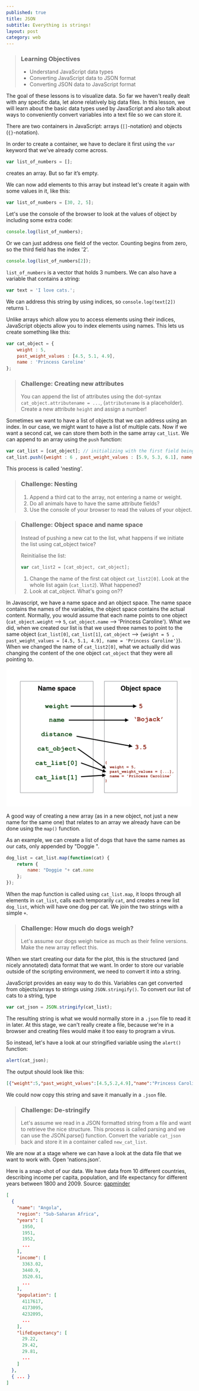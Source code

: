 ```yaml
---
published: true
title: JSON
subtitle: Everything is strings!
layout: post
category: web
---
```


> ### Learning Objectives
>
> * Understand JavaScript data types
> * Converting JavaScript data to JSON format
> * Converting JSON data to JavaScript format

The goal of these lessons is to visualize data.
So far we haven't really dealt with any specific data, let alone
relatively big data files.
In this lesson, we will learn about the basic data types used
by JavaScript and also talk about ways to conveniently convert
variables into a text file so we can store it.


There are two containers in JavaScript:
arrays (`[]`-notation) and objects (`{}`-notation).

In order to create a container, we have to declare it
first using the `var` keyword that we've already come across.

```js
var list_of_numbers = [];
```

creates an array. But so far it’s empty.

We can now add elements to this array but instead let's create it
again with some values in it, like this:

```js
var list_of_numbers = [30, 2, 5];
```

Let's use the console of the browser to look at the values of object
by including some extra code:

```js
console.log(list_of_numbers);
```

Or we can just address one field of the vector. Counting begins from zero,
so the third field has the index '2'.

```js
console.log(list_of_numbers[2]);
```

`list_of_numbers` is a vector that holds 3 numbers.
We can also have a variable that contains a string:

```js
var text = 'I love cats.';
```

We can address this string by using indices, so `console.log(text[2])`
returns `l`.

Unlike arrays which allow you to access elements using their indices,
JavaScript objects allow you to index elements using names.
This lets us create something like this:

```js
var cat_object = {
	weight : 5,
	past_weight_values : [4.5, 5.1, 4.9],
	name : 'Princess Caroline'
};
```

> ### Challenge: Creating new attributes
> You can append the list of attributes using the dot-syntax `cat_object.attributename = ...`,
> (`attributename` is a placeholder). Create a new attribute `height` and assign a number!

Sometimes we want to have a list of objects that we can address using an index.
In our case, we might want to have a list of multiple cats.
Now if we want a second cat, we can store them both in the same array `cat_list`.
We can append to an array using the `push` function:

```js
var cat_list = [cat_object]; // initializing with the first field being cat_object
cat_list.push({weight : 6 , past_weight_values : [5.9, 5.3, 6.1], name : 'Snowball'});
```

This process is called 'nesting'.

> ### Challenge: Nesting
> 1. Append a third cat to the array, not entering a name or weight.
> 2. Do all animals have to have the same attribute fields?
> 3. Use the console of your browser to read the values of your object.

> ### Challenge: Object space and name space
> Instead of pushing a new cat to the list, what happens if we initiate the list using cat_object twice?
>
> Reinitialise the list:
>
>```js
>var cat_list2 = [cat_object, cat_object];
>```
>
> 1. Change the name of the first cat object `cat_list2[0]`. Look at the whole list again (`cat_list2`). What happened?
> 2. Look at cat_object. What's going on??

In Javascript, we have a name space and an object space.
The name space contains the names of the variables, the object space contains the actual content.
Normally, you would assume that each name points to one object (`cat_object.weight` --> `5`, `cat_object.name` --> 'Princess Caroline'). What we did, when we created our list is that we used three names to point to the same object (`cat_list[0]`, `cat_list[1]`, `cat_object` --> `{weight = 5 , past_weight_values = [4.5, 5.1, 4.9], name = 'Princess Caroline'}`).
When we changed the name of `cat_list2[0]`, what we actually did was changing the content of the one object `cat_object` that they were all pointing to.

<img src="/images/namespace.png" alt="Name space and object space" width="500" />

A good way of creating a new array (as in a new object, not just a new
name for the same one) that relates to an array we already have
can be done using the `map()` function.

As an example, we can create a list of dogs that have the same names as
our cats, only appended by "Doggie ".

```js
dog_list = cat_list.map(function(cat) {
	return {
		name: "Doggie "+ cat.name
	};
});
```

When the map function is called using `cat_list.map`, it loops through all elements
in `cat_list`, calls each temporarily `cat`, and creates a new list `dog_list`, which
will have one dog per cat. We join the two strings with a simple `+`.

> ### Challenge: How much do dogs weigh?
> Let's assume our dogs weigh twice as much as their feline versions. Make
> the new array reflect this.

When we start creating our data for the plot, this is the structured
(and nicely annotated) data format that we want.
In order to store our variable outside of the scripting environment, we need
to convert it into a string.

JavaScript provides an easy way to do this. Variables can get converted from objects/arrays to strings using `JSON.stringify()`.
To convert our list of cats to a string, type

```js
var cat_json = JSON.stringify(cat_list);
```

The resulting string is what we would normally store in a `.json` file to
read it in later.
At this stage, we can't really create a file, because we're in a browser
and creating files would make it too easy to program a virus.

So instead, let's have a look at our stringified variable using the `alert()` function:

```js
alert(cat_json);
```

The output should look like this:

```json
[{"weight":5,"past_weight_values":[4.5,5.2,4.9],"name":"Princess Caroline"},{"weight":6,"past_weight_values":[5.9,5.3,6.1],"name":"Snowball"}]
```

We could now copy this string and save it manually in a `.json` file.

> ### Challenge: De-stringify
> Let's assume we read in a JSON formatted string from a file and want to
> retrieve the nice structure. This process is called parsing and we can
> use the JSON.parse() function. Convert the variable `cat_json` back and store it in a
> container called `new_cat_list`.

We are now at a stage where we can have a look at the data file that we
want to work with. Open 'nations.json'.

Here is a snap-shot of our data. We have data from 10 different countries, describing income per capita, population, and life expectancy for different years between 1800 and 2009.
Source: [gapminder](http://www.gapminder.org/data/)

```json
[
  {
    "name": "Angola",
    "region": "Sub-Saharan Africa",
    "years": [
      1950,
      1951,
      1952,
	  ...
    ],
    "income": [
      3363.02,
      3440.9,
      3520.61,
	  ...
	],
    "population": [
      4117617,
      4173095,
      4232095,
	  ...
   	],
    "lifeExpectancy": [
      29.22,
      29.42,
      29.81,
	  ...
	]
  },
  { ... }
]
```
